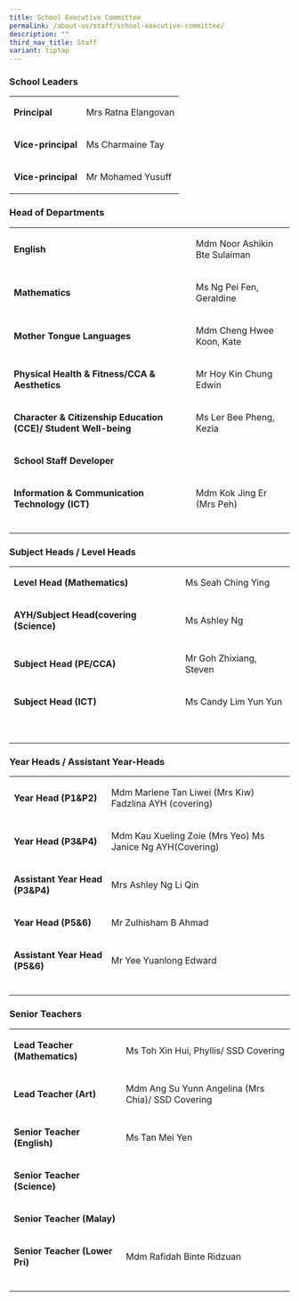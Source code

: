 ```yaml
---
title: School Executive Committee
permalink: /about-us/staff/school-executive-committee/
description: ""
third_nav_title: Staff
variant: tiptap
---
```

<h3><strong>School Leaders</strong></h3>
<table style="minWidth: 50px">
<colgroup>
<col>
<col>
</colgroup>
<tbody>
<tr>
<td rowspan="1" colspan="1">
<p><strong>Principal <br></strong>
</p>
</td>
<td rowspan="1" colspan="1">
<p>Mrs Ratna Elangovan
<br>
</p>
</td>
</tr>
<tr>
<td rowspan="1" colspan="1">
<p><strong>Vice-principal <br></strong>
</p>
</td>
<td rowspan="1" colspan="1">
<p>Ms Charmaine Tay
<br>
</p>
</td>
</tr>
<tr>
<td rowspan="1" colspan="1">
<p><strong>Vice-principal <br></strong>
</p>
</td>
<td rowspan="1" colspan="1">
<p>Mr Mohamed Yusuff</p>
</td>
</tr>
</tbody>
</table>
<h3><strong>Head of Departments</strong></h3>
<table style="minWidth: 50px">
<colgroup>
<col>
<col>
</colgroup>
<tbody>
<tr>
<td rowspan="1" colspan="1">
<p><strong>English</strong>
</p>
</td>
<td rowspan="1" colspan="1">
<p>Mdm Noor Ashikin Bte Sulaiman</p>
</td>
</tr>
<tr>
<td rowspan="1" colspan="1">
<p><strong>Mathematics</strong>
</p>
</td>
<td rowspan="1" colspan="1">
<p>Ms Ng Pei Fen, Geraldine</p>
</td>
</tr>
<tr>
<td rowspan="1" colspan="1">
<p><strong>Mother Tongue Languages</strong>
</p>
</td>
<td rowspan="1" colspan="1">
<p>Mdm Cheng Hwee Koon, Kate</p>
</td>
</tr>
<tr>
<td rowspan="1" colspan="1">
<p><strong>Physical Health &amp; Fitness/CCA &amp; Aesthetics</strong>
</p>
</td>
<td rowspan="1" colspan="1">
<p>Mr Hoy Kin Chung Edwin</p>
</td>
</tr>
<tr>
<td rowspan="1" colspan="1">
<p><strong>Character &amp; Citizenship Education (CCE)/ Student Well-being</strong>
</p>
</td>
<td rowspan="1" colspan="1">
<p>Ms Ler Bee Pheng, Kezia</p>
</td>
</tr>
<tr>
<td rowspan="1" colspan="1">
<p><strong>School Staff Developer</strong>
</p>
</td>
<td rowspan="1" colspan="1">
<p></p>
</td>
</tr>
<tr>
<td rowspan="1" colspan="1">
<p><strong>Information &amp; Communication Technology (ICT)</strong>
</p>
</td>
<td rowspan="1" colspan="1">
<p>Mdm Kok Jing Er (Mrs Peh)</p>
</td>
</tr>
<tr>
<td rowspan="1" colspan="1">
<p></p>
</td>
<td rowspan="1" colspan="1">
<p></p>
</td>
</tr>
</tbody>
</table>
<h3><strong>Subject Heads / Level Heads</strong></h3>
<table style="minWidth: 50px">
<colgroup>
<col>
<col>
</colgroup>
<tbody>
<tr>
<td rowspan="1" colspan="1">
<p><strong>Level Head (Mathematics)</strong>
</p>
</td>
<td rowspan="1" colspan="1">
<p>Ms Seah Ching Ying</p>
</td>
</tr>
<tr>
<td rowspan="1" colspan="1">
<p><strong>AYH/Subject Head(covering (Science)</strong>
</p>
</td>
<td rowspan="1" colspan="1">
<p>Ms Ashley Ng</p>
</td>
</tr>
<tr>
<td rowspan="1" colspan="1">
<p><strong>Subject Head (PE/CCA)</strong>
</p>
</td>
<td rowspan="1" colspan="1">
<p>Mr Goh Zhixiang, Steven</p>
</td>
</tr>
<tr>
<td rowspan="1" colspan="1">
<p><strong>Subject Head (ICT)</strong>
</p>
</td>
<td rowspan="1" colspan="1">
<p>Ms Candy Lim Yun Yun</p>
</td>
</tr>
<tr>
<td rowspan="1" colspan="1">
<p></p>
</td>
<td rowspan="1" colspan="1">
<p></p>
</td>
</tr>
<tr>
<td rowspan="1" colspan="1">
<p></p>
</td>
<td rowspan="1" colspan="1">
<p></p>
</td>
</tr>
</tbody>
</table>
<p></p>
<h3><strong>Year Heads / Assistant Year-Heads</strong></h3>
<table style="minWidth: 50px">
<colgroup>
<col>
<col>
</colgroup>
<tbody>
<tr>
<td rowspan="1" colspan="1">
<p><strong>Year Head (P1&amp;P2)</strong>
</p>
</td>
<td rowspan="1" colspan="1">
<p>Mdm Marlene Tan Liwei (Mrs Kiw) Fadzlina AYH (covering)</p>
</td>
</tr>
<tr>
<td rowspan="1" colspan="1">
<p><strong>Year Head (P3&amp;P4)</strong>
</p>
</td>
<td rowspan="1" colspan="1">
<p>Mdm Kau Xueling Zoie (Mrs Yeo) Ms Janice Ng AYH(Covering)</p>
</td>
</tr>
<tr>
<td rowspan="1" colspan="1">
<p><strong>Assistant Year Head (P3&amp;P4)</strong>
</p>
</td>
<td rowspan="1" colspan="1">
<p>Mrs Ashley Ng Li Qin</p>
</td>
</tr>
<tr>
<td rowspan="1" colspan="1">
<p><strong>Year Head (P5&amp;6)</strong>
</p>
</td>
<td rowspan="1" colspan="1">
<p>Mr Zulhisham B Ahmad</p>
</td>
</tr>
<tr>
<td rowspan="1" colspan="1">
<p><strong>Assistant Year Head (P5&amp;6)</strong>
</p>
</td>
<td rowspan="1" colspan="1">
<p>Mr Yee Yuanlong Edward</p>
</td>
</tr>
<tr>
<td rowspan="1" colspan="1">
<p></p>
</td>
<td rowspan="1" colspan="1">
<p></p>
</td>
</tr>
</tbody>
</table>
<p></p>
<h3><strong>Senior Teachers</strong></h3>
<table style="minWidth: 50px">
<colgroup>
<col>
<col>
</colgroup>
<tbody>
<tr>
<td rowspan="1" colspan="1">
<p><strong>Lead Teacher (Mathematics)</strong>
</p>
</td>
<td rowspan="1" colspan="1">
<p>Ms Toh Xin Hui, Phyllis/ SSD Covering</p>
</td>
</tr>
<tr>
<td rowspan="1" colspan="1">
<p><strong>Lead Teacher (Art)</strong>
</p>
</td>
<td rowspan="1" colspan="1">
<p>Mdm Ang Su Yunn Angelina (Mrs Chia)/ SSD Covering</p>
</td>
</tr>
<tr>
<td rowspan="1" colspan="1">
<p><strong>Senior Teacher (English)</strong>
</p>
</td>
<td rowspan="1" colspan="1">
<p>Ms Tan Mei Yen</p>
</td>
</tr>
<tr>
<td rowspan="1" colspan="1">
<p><strong>Senior Teacher (Science)</strong>
</p>
</td>
<td rowspan="1" colspan="1">
<p></p>
</td>
</tr>
<tr>
<td rowspan="1" colspan="1">
<p><strong>Senior Teacher (Malay)</strong>
</p>
</td>
<td rowspan="1" colspan="1">
<p></p>
</td>
</tr>
<tr>
<td rowspan="1" colspan="1">
<p><strong>Senior Teacher (Lower Pri)</strong>
</p>
</td>
<td rowspan="1" colspan="1">
<p>Mdm Rafidah Binte Ridzuan</p>
</td>
</tr>
<tr>
<td rowspan="1" colspan="1">
<p></p>
</td>
<td rowspan="1" colspan="1">
<p></p>
</td>
</tr>
</tbody>
</table>
<p></p>